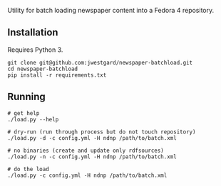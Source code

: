Utility for batch loading newspaper content into a Fedora 4 repository.

## Installation

Requires Python 3.

```
git clone git@github.com:jwestgard/newspaper-batchload.git
cd newspaper-batchload
pip install -r requirements.txt
```

## Running

```
# get help
./load.py --help

# dry-run (run through process but do not touch repository)
./load.py -d -c config.yml -H ndnp /path/to/batch.xml

# no binaries (create and update only rdfsources)
./load.py -n -c config.yml -H ndnp /path/to/batch.xml

# do the load
./load.py -c config.yml -H ndnp /path/to/batch.xml
```
